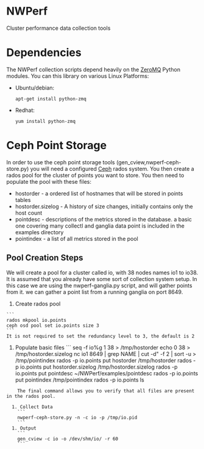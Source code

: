 NWPerf
======

Cluster performance data collection tools


Dependencies
============

The NWPerf collection scripts depend heavily on the [ZeroMQ](http://www.zeromq.org/) Python modules. You can this library on various Linux Platforms:

* Ubuntu/debian:

    `apt-get install python-zmq`

* Redhat:

    `yum install python-zmq`



Ceph Point Storage
==================

In order to use the ceph point storage tools (gen_cview,nwperf-ceph-store.py) you will need a configured [Ceph](www.ceph.com) rados system.  You then create a rados pool for the cluster of points you want to store.  You then need to populate the pool with these files:

  * hostorder - a ordered list of hostnames that will be stored in points tables
  * hostorder.sizelog - A history of size changes, initially contains only the host count
  * pointdesc - descriptions of the metrics stored in the database. a basic one covering many collectl and ganglia data point is included in the examples directory
  * pointindex - a list of all metrics stored in the pool

Pool Creation Steps
-------------------
We will create a pool for a cluster called io, with 38 nodes names io1 to io38. It is assumed that you already have some sort of collection system setup. In this case we are using the nwperf-ganglia.py script, and will gather points from it. we can gather a point list from a running ganglia on port 8649.

  1. Create rados pool

    ```
    rados mkpool io.points
    ceph osd pool set io.points size 3
    ```
    It is not required to set the redundancy level to 3, the default is 2
  1. Populate basic files
    ```
seq -f io%g 1 38 > /tmp/hostorder
echo 0 38 > /tmp/hostorder.sizelog
nc io1 8649 | grep NAME | cut -d\" -f 2 | sort -u > /tmp/pointindex
rados -p io.points put hostorder /tmp/hostorder
rados -p io.points put hostorder.sizelog /tmp/hostorder.sizelog
rados -p io.points put pointdesc ~/NWPerf/examples/pointdesc
rados -p io.points put pointindex /tmp/pointindex
rados -p io.points ls
```
    The final command allows you to verify that all files are present in the rados pool.

  1. Collect Data
    ```
    nwperf-ceph-store.py -n -c io -p /tmp/io.pid
    ```
  1. Output
    ```
    gen_cview -c io -o /dev/shm/io/ -r 60
    ```
